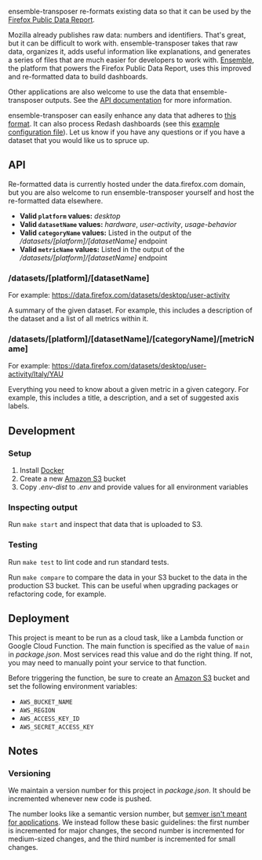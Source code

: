 ensemble-transposer re-formats existing data so that it can be used by the
[Firefox Public Data Report](https://data.firefox.com).

Mozilla already publishes raw data: numbers and identifiers. That's great, but
it can be difficult to work with. ensemble-transposer takes that raw data,
organizes it, adds useful information like explanations, and generates a series
of files that are much easier for developers to work with.
[Ensemble](https://github.com/mozilla/ensemble), the platform that powers the
Firefox Public Data Report, uses this improved and re-formatted data to build
dashboards.

Other applications are also welcome to use the data that ensemble-transposer
outputs. See the [API documentation](#API) for more information.

ensemble-transposer can easily enhance any data that adheres to [this
format](https://public-data.telemetry.mozilla.org/prod/usage_report_data/v1/master/fxhealth.json).
It can also process Redash dashboards (see this [example configuration
file](docs/example-redash-config.json)). Let us know if you have any questions
or if you have a dataset that you would like us to spruce up.

## API

Re-formatted data is currently hosted under the data.firefox.com domain, but you
are also welcome to run ensemble-transposer yourself and host the re-formatted
data elsewhere.

* **Valid `platform` values:** *desktop*
* **Valid `datasetName` values:** *hardware*, *user-activity*, *usage-behavior*
* **Valid `categoryName` values:** Listed in the output of the
  */datasets/[platform]/[datasetName]* endpoint
* **Valid `metricName` values:** Listed in the output of the
  */datasets/[platform]/[datasetName]* endpoint

### /datasets/[platform]/[datasetName]

For example: https://data.firefox.com/datasets/desktop/user-activity

A summary of the given dataset. For example, this includes a description of the
dataset and a list of all metrics within it.

### /datasets/[platform]/[datasetName]/[categoryName]/[metricName]

For example: https://data.firefox.com/datasets/desktop/user-activity/Italy/YAU

Everything you need to know about a given metric in a given category. For
example, this includes a title, a description, and a set of suggested axis
labels.

## Development

### Setup

1. Install [Docker](https://docs.docker.com/install/)
2. Create a new [Amazon S3](https://aws.amazon.com/s3/) bucket
3. Copy *.env-dist* to *.env* and provide values for all environment variables

### Inspecting output

Run `make start` and inspect that data that is uploaded to S3.

### Testing

Run `make test` to lint code and run standard tests.

Run `make compare` to compare the data in your S3 bucket to the data in the
production S3 bucket. This can be useful when upgrading packages or refactoring
code, for example.

## Deployment

This project is meant to be run as a cloud task, like a Lambda function or
Google Cloud Function. The main function is specified as the value of `main` in
*package.json*. Most services read this value and do the right thing. If not,
you may need to manually point your service to that function.

Before triggering the function, be sure to create an [Amazon
S3](https://aws.amazon.com/s3/) bucket and set the following environment
variables:

* `AWS_BUCKET_NAME`
* `AWS_REGION`
* `AWS_ACCESS_KEY_ID`
* `AWS_SECRET_ACCESS_KEY`

## Notes

### Versioning

We maintain a version number for this project in *package.json*. It should be
incremented whenever new code is pushed.

The number looks like a semantic version number, but [semver isn't meant for
applications](https://softwareengineering.stackexchange.com/a/255201). We
instead follow these basic guidelines: the first number is incremented for major
changes, the second number is incremented for medium-sized changes, and the
third number is incremented for small changes.
